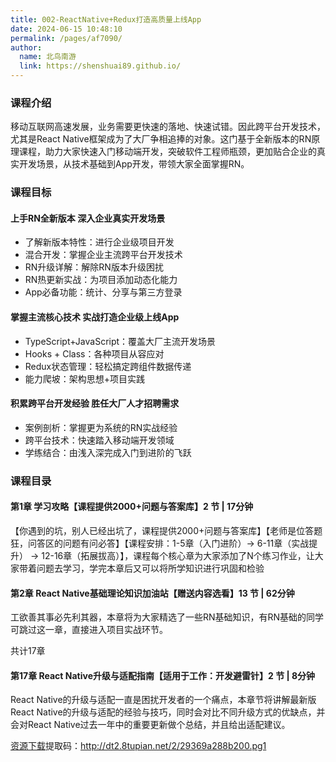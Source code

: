 ```yaml
---
title: 002-ReactNative+Redux打造高质量上线App
date: 2024-06-15 10:48:10
permalink: /pages/af7090/
author: 
  name: 北鸟南游
  link: https://shenshuai89.github.io/
---
```


### 课程介绍
移动互联网高速发展，业务需要更快速的落地、快速试错。因此跨平台开发技术，尤其是React Native框架成为了大厂争相追捧的对象。这门基于全新版本的RN原理课程，助力大家快速入门移动端开发，突破软件工程师瓶颈，更加贴合企业的真实开发场景，从技术基础到App开发，带领大家全面掌握RN。

### 课程目标
#### 上手RN全新版本 深入企业真实开发场景
- 了解新版本特性：进行企业级项目开发
- 混合开发：掌握企业主流跨平台开发技术
- RN升级详解：解除RN版本升级困扰
- RN热更新实战：为项目添加动态化能力
- App必备功能：统计、分享与第三方登录

#### 掌握主流核心技术 实战打造企业级上线App
- TypeScript+JavaScript：覆盖大厂主流开发场景
- Hooks + Class：各种项目从容应对
- Redux状态管理：轻松搞定跨组件数据传递
- 能力爬坡：架构思想+项目实践

#### 积累跨平台开发经验 胜任大厂人才招聘需求
- 案例剖析：掌握更为系统的RN实战经验
- 跨平台技术：快速踏入移动端开发领域
- 学练结合：由浅入深完成入门到进阶的飞跃

### 课程目录
#### 第1章 学习攻略【课程提供2000+问题与答案库】2 节 | 17分钟
【你遇到的坑，别人已经出坑了，课程提供2000+问题与答案库】【老师是位答题狂，问答区的问题有问必答】【课程安排：1-5章（入门进阶）-> 6-11章（实战提升） -> 12-16章（拓展拔高）】，课程每个核心章为大家添加了N个练习作业，让大家带着问题去学习，学完本章后又可以将所学知识进行巩固和检验

#### 第2章 React Native基础理论知识加油站【赠送内容选看】13 节 | 62分钟
工欲善其事必先利其器，本章将为大家精选了一些RN基础知识，有RN基础的同学可跳过这一章，直接进入项目实战环节。

共计17章

#### 第17章 React Native升级与适配指南【适用于工作：开发避雷针】2 节 | 8分钟
React Native的升级与适配一直是困扰开发者的一个痛点，本章节将讲解最新版React Native的升级与适配的经验与技巧，同时会对比不同升级方式的优缺点，并会对React Native过去一年中的重要更新做个总结，并且给出适配建议。

[资源下载](https://www.alipan.com/s/CPmBNagGXoJ)提取码：http://dt2.8tupian.net/2/29369a288b200.pg1